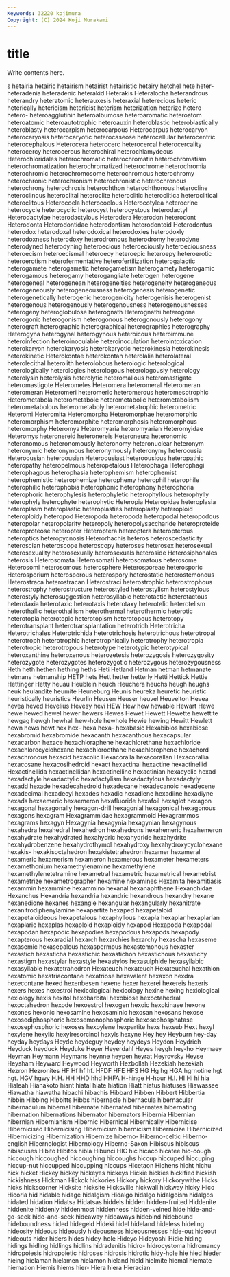 ```yaml
---
Keywords: 32220 kojimura
Copyright: (C) 2024 Koji Murakami
---
```


# title

Write contents here.



s hetairia hetairic hetairism
hetairist hetairistic hetairy hetchel hete heter- heteradenia heteradenic heterakid Heterakis
Heteralocha heterandrous heterandry heteratomic heterauxesis heteraxial heterecious heteric heterically hetericism
hetericist heterism heterization heterize hetero hetero- heteroagglutinin heteroalbumose heteroaromatic heteroatom
heteroatomic heteroautotrophic heteroauxin heteroblastic heteroblastically heteroblasty heterocarpism heterocarpous Heterocarpus heterocaryon
heterocaryosis heterocaryotic heterocaseose heterocellular heterocentric heterocephalous Heterocera heterocerc heterocercal heterocercality
heterocercy heterocerous heterochiral heterochlamydeous Heterochloridales heterochromatic heterochromatin heterochromatism heterochromatization heterochromatized
heterochrome heterochromia heterochromic heterochromosome heterochromous heterochromy heterochronic heterochronism heterochronistic heterochronous
heterochrony heterochrosis heterochthon heterochthonous heterocline heteroclinous heteroclital heteroclite heteroclitic heteroclitica
heteroclitical heteroclitous Heterocoela heterocoelous Heterocotylea heterocrine heterocycle heterocyclic heterocyst heterocystous
heterodactyl Heterodactylae heterodactylous Heterodera Heterodon heterodont Heterodonta Heterodontidae heterodontism heterodontoid
Heterodontus heterodox heterodoxal heterodoxical heterodoxies heterodoxly heterodoxness heterodoxy heterodromous heterodromy
heterodyne heterodyned heterodyning heteroecious heteroeciously heteroeciousness heteroecism heteroecismal heteroecy heteroepic
heteroepy heteroerotic heteroerotism heterofermentative heterofertilization heterogalactic heterogamete heterogametic heterogametism heterogamety
heterogamic heterogamous heterogamy heterogangliate heterogen heterogene heterogeneal heterogenean heterogeneities heterogeneity
heterogeneous heterogeneously heterogeneousness heterogenesis heterogenetic heterogenetically heterogenic heterogenicity heterogenisis heterogenist
heterogenous heterogenously heterogenousness heterogenousnesses heterogeny heteroglobulose heterognath Heterognathi heterogone heterogonic
heterogonism heterogonous heterogonously heterogony heterograft heterographic heterographical heterographies heterography Heterogyna
heterogynal heterogynous heteroicous heteroimmune heteroinfection heteroinoculable heteroinoculation heterointoxication heterokaryon heterokaryosis
heterokaryotic heterokinesia heterokinesis heterokinetic Heterokontae heterokontan heterolalia heterolateral heterolecithal heterolith
heterolobous heterologic heterological heterologically heterologies heterologous heterologously heterology heterolysin heterolysis
heterolytic heteromallous heteromastigate heteromastigote Heteromeles Heteromera heteromeral Heteromeran heteromeran Heteromeri
heteromeric heteromerous heteromesotrophic Heterometabola heterometabole heterometabolic heterometabolism heterometabolous heterometaboly heterometatrophic
heterometric Heteromi Heteromita Heteromorpha Heteromorphae heteromorphic heteromorphism heteromorphite heteromorphosis heteromorphous
heteromorphy Heteromya Heteromyaria heteromyarian Heteromyidae Heteromys heteronereid heteronereis Heteroneura heteronomic
heteronomous heteronomously heteronomy heteronuclear heteronym heteronymic heteronymous heteronymously heteronymy heteroousia
Heteroousian heteroousian Heteroousiast heteroousious heteropathic heteropathy heteropelmous heteropetalous Heterophaga Heterophagi
heterophagous heterophasia heterophemism heterophemist heterophemistic heterophemize heterophemy heterophil heterophile heterophilic
heterophobia heterophonic heterophony heterophoria heterophoric heterophylesis heterophyletic heterophyllous heterophylly heterophyly
heterophyte heterophytic Heteropia Heteropidae heteroplasia heteroplasm heteroplastic heteroplasties heteroplasty heteroploid
heteroploidy heteropod Heteropoda heteropoda heteropodal heteropodous heteropolar heteropolarity heteropoly heteropolysaccharide
heteroproteide heteroproteose heteropter Heteroptera heteroptera heteropterous heteroptics heteropycnosis Heterorhachis heteros
heteroscedasticity heteroscian heteroscope heteroscopy heteroses heterosex heterosexual heterosexuality heterosexually heterosexuals
heteroside Heterosiphonales heterosis Heterosomata Heterosomati heterosomatous heterosome Heterosomi heterosomous heterosphere
Heterosporeae heterosporic Heterosporium heterosporous heterospory heterostatic heterostemonous Heterostraca heterostracan Heterostraci
heterostrophic heterostrophous heterostrophy heterostructure heterostyled heterostylism heterostylous heterostyly heterosuggestion heterosyllabic
heterotactic heterotactous heterotaxia heterotaxic heterotaxis heterotaxy heterotelic heterotelism heterothallic heterothallism
heterothermal heterothermic heterotic heterotopia heterotopic heterotopism heterotopous heterotopy heterotransplant heterotransplantation
heterotrich Heterotricha Heterotrichales Heterotrichida heterotrichosis heterotrichous heterotropal heterotroph heterotrophic heterotrophically
heterotrophy heterotropia heterotropic heterotropous heterotype heterotypic heterotypical heteroxanthine heteroxenous heterozetesis
heterozygosis heterozygosity heterozygote heterozygotes heterozygotic heterozygous heterozygousness Heth heth hethen
hething heths Heti Hetland Hetman hetman hetmanate hetmans hetmanship HETP
hets Hett hetter hetterly Hetti Hettick Hettie Hettinger Hetty heuau
Heublein heuch Heuchera heuchs heugh heughs heuk heulandite heumite Heuneburg
Heunis heureka heuretic heuristic heuristically heuristics Heurlin Heusen Heuser heuvel
Heuvelton Hevea hevea heved Hevelius Hevesy hevi HEW Hew hew
hewable Hewart Hewe hewe hewed hewel hewer hewers Hewes Hewet
Hewett Hewette hewettite hewgag hewgh hewhall hew-hole hewhole Hewie hewing
Hewitt Hewlett hewn hews hewt hex hex- hexa hexa- hexabasic
Hexabiblos hexabiose hexabromid hexabromide hexacanth hexacanthous hexacapsular hexacarbon hexace hexachloraphene
hexachlorethane hexachloride hexachlorocyclohexane hexachloroethane hexachlorophene hexachord hexachronous hexacid hexacolic Hexacoralla
hexacorallan Hexacorallia hexacosane hexacosihedroid hexact hexactinal hexactine hexactinellid Hexactinellida hexactinellidan
hexactinelline hexactinian hexacyclic hexad hexadactyle hexadactylic hexadactylism hexadactylous hexadactyly hexadd
hexade hexadecahedroid hexadecane hexadecanoic hexadecene hexadecimal hexadecyl hexades hexadic hexadiene
hexadiine hexadiyne hexads hexaemeric hexaemeron hexafluoride hexafoil hexaglot hexagon hexagonal
hexagonally hexagon-drill hexagonial hexagonical hexagonous hexagons hexagram Hexagrammidae hexagrammoid Hexagrammos
hexagrams hexagyn Hexagynia hexagynia hexagynian hexagynous hexahedra hexahedral hexahedron hexahedrons
hexahemeric hexahemeron hexahydrate hexahydrated hexahydric hexahydride hexahydrite hexahydrobenzene hexahydrothymol hexahydroxy
hexahydroxycyclohexane hexakis- hexakisoctahedron hexakistetrahedron hexamer hexameral hexameric hexamerism hexameron hexamerous
hexameter hexameters hexamethonium hexamethylenamine hexamethylene hexamethylenetetramine hexametral hexametric hexametrical hexametrist
hexametrize hexametrographer hexamine hexamines Hexamita hexamitiasis hexammin hexammine hexammino hexanal
hexanaphthene Hexanchidae Hexanchus Hexandria hexandria hexandric hexandrous hexandry hexane hexanedione
hexanes hexangle hexangular hexangularly hexanitrate hexanitrodiphenylamine hexapartite hexaped hexapetaloid hexapetaloideous
hexapetalous hexaphyllous hexapla hexaplar hexaplarian hexaplaric hexaplas hexaploid hexaploidy hexapod
Hexapoda hexapodal hexapodan hexapodic hexapodies hexapodous hexapods hexapody hexapterous hexaradial
hexarch hexarchies hexarchy hexascha hexaseme hexasemic hexasepalous hexaspermous hexastemonous hexaster
hexastich hexasticha hexastichic hexastichon hexastichous hexastichy hexastigm hexastylar hexastyle hexastylos
hexasulphide hexasyllabic hexasyllable hexatetrahedron Hexateuch hexateuch Hexateuchal hexathlon hexatomic hexatriacontane
hexatriose hexavalent hexaxon hexdra hexecontane hexed hexenbesen hexene hexer hexerei
hexereis hexeris hexers hexes hexestrol hexicological hexicology hexine hexing hexiological
hexiology hexis hexitol hexobarbital hexobiose hexoctahedral hexoctahedron hexode hexoestrol hexogen
hexoic hexokinase hexone hexones hexonic hexosamine hexosaminic hexosan hexosans hexose
hexosediphosphoric hexosemonophosphoric hexosephosphatase hexosephosphoric hexoses hexoylene hexpartite hexs hexsub Hext
hexyl hexylene hexylic hexylresorcinol hexyls hexyne Hey hey Heyburn hey-day
heyday heydays Heyde heydeguy heydey heydeys Heydon Heydrich Heyduck heyduck
Heyduke Heyer Heyerdahl Heyes heygh hey-ho Heymaey Heyman Heymann Heymans
heynne heypen heyrat Heyrovsky Heyse Heysham Heyward Heywood Heyworth Hezbollah
Hezekiah hezekiah Hezron Hezronites HF Hf hf hf. HFDF HFE
HFS HG Hg hg HGA hgrnotine hgt hgt. HGV hgwy
H.H. HH HHD hhd HHFA H-hinge H-hour H.I. HI Hi
hi hia Hialeah Hianakoto hiant hiatal hiate hiation Hiatt hiatus
hiatuses Hiawassee Hiawatha hiawatha hibachi hibachis Hibbard Hibben Hibbert Hibbertia
hibbin Hibbing Hibbitts Hibbs hibernacle hibernacula hibernacular hibernaculum hibernal hibernate
hibernated hibernates hibernating hibernation hibernations hibernator hibernators Hibernia Hibernian hibernian
Hibernianism Hibernic Hibernical Hibernically Hibernicise Hibernicised Hibernicising Hibernicism hibernicism Hibernicize
Hibernicized Hibernicizing Hibernization Hibernize hiberno- Hiberno-celtic Hiberno-english Hibernologist Hibernology Hiberno-Saxon
Hibiscus hibiscus hibiscuses Hibito Hibitos hibla Hibunci HIC hic hicaco
hicatee hic-cough hiccough hiccoughed hiccoughing hiccoughs hiccup hiccuped hiccuping hiccup-nut
hiccupped hiccupping hiccups Hicetaon Hichens hicht hichu hick hicket Hickey
hickey hickeyes hickeys Hickie hickies hickified hickish hickishness Hickman Hickok
hickories Hickory hickory Hickorywithe Hicks hicks hickscorner Hicksite hicksite Hicksville
hickwall hickway hicky Hico Hicoria hid hidable hidage hidalgism Hidalgo
hidalgo hidalgoism hidalgos hidated hidation Hidatsa Hidatsas hiddels hidden hidden-fruited
Hiddenite hiddenite hiddenly hiddenmost hiddenness hidden-veined hide hide-and-go-seek hide-and-seek hideaway
hideaways hidebind hidebound hideboundness hided hidegeld Hideki hidel hideland hideless
hideling hideosity hideous hideously hideousness hideousnesses hide-out hideout hideouts hider
hiders hides hidey-hole Hideyo Hideyoshi Hidie hiding hidings hidling hidlings
hidlins hidradenitis hidro- hidrocystoma hidromancy hidropoiesis hidropoietic hidroses hidrosis hidrotic
hidy-hole hie hied hieder hieing hielaman hielamen hielamon hieland hield
hielmite hiemal hiemate hiemation Hiemis hiems hier- Hiera hiera Hieracian
